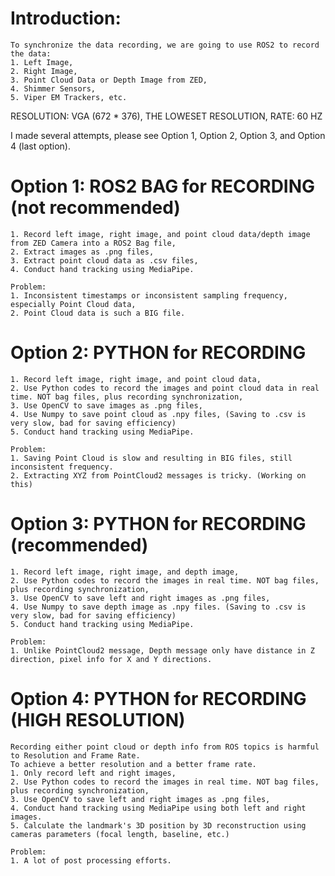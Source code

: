 # Introduction:
    To synchronize the data recording, we are going to use ROS2 to record the data: 
    1. Left Image,
    2. Right Image,
    3. Point Cloud Data or Depth Image from ZED, 
    4. Shimmer Sensors, 
    5. Viper EM Trackers, etc.

RESOLUTION: VGA (672 * 376), THE LOWESET RESOLUTION, RATE: 60 HZ

I made several attempts, please see Option 1, Option 2, Option 3, and Option 4 (last option). 

# Option 1: ROS2 BAG for RECORDING (not recommended)
    1. Record left image, right image, and point cloud data/depth image from ZED Camera into a ROS2 Bag file, 
    2. Extract images as .png files,
    3. Extract point cloud data as .csv files,
    4. Conduct hand tracking using MediaPipe. 

    Problem:
    1. Inconsistent timestamps or inconsistent sampling frequency, especially Point Cloud data,
    2. Point Cloud data is such a BIG file. 
    
# Option 2: PYTHON for RECORDING
    1. Record left image, right image, and point cloud data,
    2. Use Python codes to record the images and point cloud data in real time. NOT bag files, plus recording synchronization,
    3. Use OpenCV to save images as .png files,
    4. Use Numpy to save point cloud as .npy files, (Saving to .csv is very slow, bad for saving efficiency)
    5. Conduct hand tracking using MediaPipe. 

    Problem:
    1. Saving Point Cloud is slow and resulting in BIG files, still inconsistent frequency. 
    2. Extracting XYZ from PointCloud2 messages is tricky. (Working on this)

# Option 3: PYTHON for RECORDING (recommended)
    1. Record left image, right image, and depth image, 
    2. Use Python codes to record the images in real time. NOT bag files, plus recording synchronization,
    3. Use OpenCV to save left and right images as .png files, 
    4. Use Numpy to save depth image as .npy files. (Saving to .csv is very slow, bad for saving efficiency)
    5. Conduct hand tracking using MediaPipe. 

    Problem:
    1. Unlike PointCloud2 message, Depth message only have distance in Z direction, pixel info for X and Y directions.
    
# Option 4: PYTHON for RECORDING (HIGH RESOLUTION)
    Recording either point cloud or depth info from ROS topics is harmful to Resolution and Frame Rate. 
    To achieve a better resolution and a better frame rate.
    1. Only record left and right images,
    2. Use Python codes to record the images in real time. NOT bag files, plus recording synchronization,
    3. Use OpenCV to save left and right images as .png files,
    4. Conduct hand tracking using MediaPipe using both left and right images. 
    5. Calculate the landmark's 3D position by 3D reconstruction using cameras parameters (focal length, baseline, etc.)

    Problem:
    1. A lot of post processing efforts. 
